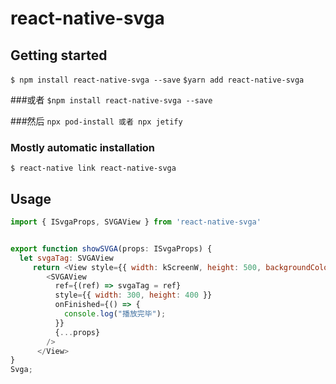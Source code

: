 # react-native-svga

## Getting started

`$ npm install react-native-svga --save`
`$yarn add react-native-svga`

###或者
`$npm install react-native-svga --save`

###然后
`npx pod-install 或者 npx jetify`

### Mostly automatic installation

`$ react-native link react-native-svga`

## Usage
```javascript
import { ISvgaProps, SVGAView } from 'react-native-svga'


export function showSVGA(props: ISvgaProps) {
  let svgaTag: SVGAView
     return <View style={{ width: kScreenW, height: 500, backgroundColor: 'black', marginTop: 100 }}>
        <SVGAView
          ref={(ref) => svgaTag = ref}
          style={{ width: 300, height: 400 }}
          onFinished={() => {
            console.log("播放完毕");
          }}
          {...props}
        />
      </View>
}
Svga;
```
